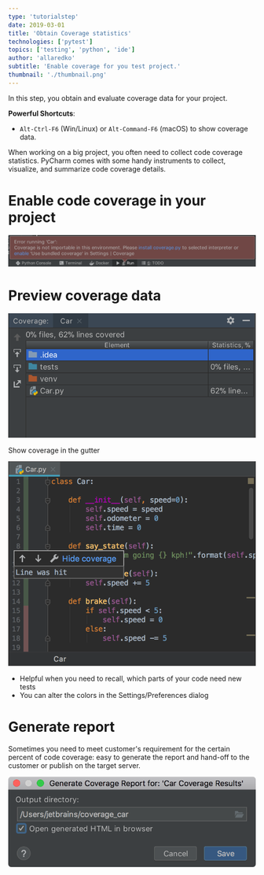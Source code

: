 ```yaml
---
type: 'tutorialstep'
date: 2019-03-01
title: 'Obtain Coverage statistics'
technologies: ['pytest']
topics: ['testing', 'python', 'ide']
author: 'allaredko'
subtitle: 'Enable coverage for you test project.'
thumbnail: './thumbnail.png'
---
```


In this step, you obtain and evaluate coverage data for your project.

**Powerful Shortcuts**: 
-  `Alt-Ctrl-F6` (Win/Linux) or `Alt-Command-F6` (macOS) to show coverage data.

When working on a big project, you often need to collect code coverage statistics.
PyCharm comes with some handy instruments to collect, visualize, and summarize code coverage details.

# Enable code coverage in your project

![Code coverage run error](screenshots/test_run_coverage_error.png)


# Preview coverage data

![Code coverage view](screenshots/test_coverage_tool_window.png)

Show coverage in the gutter

![Code coverage of the car.py file](screenshots/test_coverage_gutter.png)

 - Helpful when you need to recall, which parts of your code need new tests
 - You can alter the colors in the Settings/Preferences dialog
 
 # Generate report
 
 Sometimes you need to meet customer's requirement for the certain percent of code coverage:
 easy to generate the report and hand-off to the customer or publish on the target server.
 
 ![Creating coverage report](screenshots/test_create_coverage_report.png) 

